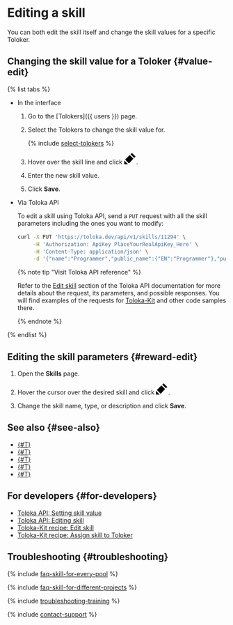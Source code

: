 # Editing a skill

You can both edit the skill itself and change the skill values for a specific Toloker.

## Changing the skill value for a Toloker {#value-edit}

{% list tabs %}

- In the interface

  1. Go to the [Tolokers]({{ users }}) page.

  1. Select the Tolokers to change the skill value for.

      {% include [select-tolokers](../_includes/select-tolokers.md) %}

  1. Hover over the skill line and click ![](../_images/edit.svg).

  1. Enter the new skill value.

  1. Click **Save**.

- Via Toloka API

  To edit a skill using Toloka API, send a `PUT` request with all the skill parameters including the ones you want to modify:

  ```bash
  curl -X PUT 'https://toloka.dev/api/v1/skills/11294' \
       -H 'Authorization: ApiKey PlaceYourRealApiKey_Here' \
       -H 'Content-Type: application/json' \
       -d '{"name":"Programmer","public_name":{"EN":"Programmer"},"public_requester_description":{"EN":"You are an expert in programming languages"},"private_comment":"Got at least 5 right responses on control tasks with C++ or Python","hidden":true,"deprecated":false}'
  ```

  {% note tip "Visit Toloka API reference" %}

  Refer to the [Edit skill](https://toloka.ai/docs/api/api-reference/#put-/skills/-id-) section of the Toloka API documentation for more details about the request, its parameters, and possible responses. You will find examples of the requests for [Toloka-Kit](../../toloka-kit/index.md) and other code samples there.

  {% endnote %}

{% endlist %}

## Editing the skill parameters {#reward-edit}

1. Open the **Skills** page.

1. Hover the cursor over the desired skill and click ![](../_images/edit.svg).

1. Change the skill name, type, or description and click **Save**.

## See also {#see-also}

- [{#T}](nav-create.md)
- [{#T}](nav-assign.md)
- [{#T}](nav-use.md)
- [{#T}](nav-delete.md)
- [{#T}](filters.md)

## For developers {#for-developers}

- [Toloka API: Setting skill value](https://toloka.ai/docs/api/api-reference/#put-/user-skills)
- [Toloka API: Editing skill](https://toloka.ai/docs/api/api-reference/#put-/skills/-id-)
- [Toloka-Kit recipe: Edit skill](../../toloka-kit/recipes/edit-skill.md)
- [Toloka-Kit recipe: Assign skill to Toloker](../../toloka-kit/recipes/assign-skill.md)

## Troubleshooting {#troubleshooting}

{% include [faq-skill-for-every-pool](../_includes/faq/pool-setup/skill-for-every-pool.md) %}

{% include [faq-skill-for-different-projects](../_includes/faq/pool-setup/skill-for-different-projects.md) %}

{% include [troubleshooting-training](../_includes/troubleshooting/users/training.md) %}

{% include [contact-support](../_includes/contact-support.md) %}